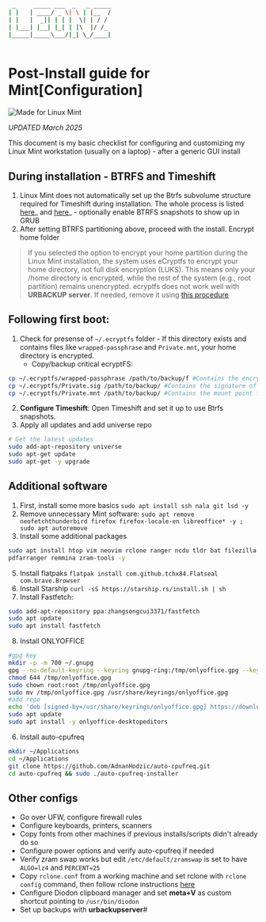 ```bash
 _     _____ ___  _   _ _____
| |   | ____/ _ \| \ | |__  /
| |   |  _|| | | |  \| | / / 
| |___| |__| |_| | |\  |/ /_ 
|_____|_____\___/|_| \_/____|
                             
```                                                    
# Post-Install guide for Mint[Configuration]
![Made for Linux Mint](https://img.shields.io/badge/Made%20for-Linux%20Mint-87C54E?style=for-the-badge&logo=linux-mint&logoColor=white)

_UPDATED March 2025_

This document is my basic checklist for configuring and customizing my Linux Mint workstation (usually on a laptop) - after a generic GUI install

## During installation - BTRFS and Timeshift
1. Linux Mint does not automatically set up the Btrfs subvolume structure required for Timeshift during installation. The whole process is listed [here](https://www.youtube.com/watch?v=narKYUvPQSA)_ and [here](https://github.com/orgs/linuxmint/discussions/549)_ - optionally enable BTRFS snapshots to show up in GRUB
2. After setting BTRFS partitioning above, proceed with the install. Encrypt home folder 
> If you selected the option to encrypt your home partition during the Linux Mint installation, the system uses eCryptfs to encrypt your home directory, not full disk encryption (LUKS). This means only your /home directory is encrypted, while the rest of the system (e.g., root partition) remains unencrypted.
> ecryptfs does not work well with **URBACKUP server**. If needed, remove it using [this procedure](https://www.howtogeek.com/116179/how-to-disable-home-folder-encryption-after-installing-ubuntu/)

## Following first boot:
1. Check for presense of `~/.ecryptfs` folder - If this directory exists and contains files like `wrapped-passphrase` and `Private.mnt`, your home directory is encrypted.
   - Copy/backup critical ecryptFS:
 ```bash
cp ~/.ecryptfs/wrapped-passphrase /path/to/backup/f #Contains the encryption passphrase
cp ~/.ecryptfs/Private.sig /path/to/backup/ #Contains the signature of your encrypted directory.
cp ~/.ecryptfs/Private.mnt /path/to/backup/ #Contains the mount point for your encrypted directory.
```
2. **Configure Timeshift**: Open Timeshift and set it up to use Btrfs snapshots.
3. Apply all updates and add universe repo
```bash
# Get the latest updates
sudo add-apt-repository universe
sudo apt-get update
sudo apt-get -y upgrade
```

## Additional software
1. First, install some more basics
`sudo apt install ssh nala git lsd -y`
2. Remove unnecessary Mint software:
`sudo apt remove neofetchthunderbird firefox firefox-locale-en libreoffice* -y ; sudo apt autoremove`
3. Install some additional packages
```bash
sudo apt install htop vim neovim rclone ranger ncdu tldr bat filezilla nfs-client \
pdfarranger remmina zram-tools -y
```
5. Install flatpaks
`flatpak install com.github.tchx84.Flatseal com.brave.Browser`
6. Install Starship `curl -sS https://starship.rs/install.sh | sh`
7. Install Fastfetch:
```bash
sudo add-apt-repository ppa:zhangsongcui3371/fastfetch
sudo apt update
sudo apt install fastfetch
```
8. Install ONLYOFFICE
```bash
#gpg key
mkdir -p -m 700 ~/.gnupg
gpg --no-default-keyring --keyring gnupg-ring:/tmp/onlyoffice.gpg --keyserver hkp://keyserver.ubuntu.com:80 --recv-keys CB2DE8E5
chmod 644 /tmp/onlyoffice.gpg
sudo chown root:root /tmp/onlyoffice.gpg
sudo mv /tmp/onlyoffice.gpg /usr/share/keyrings/onlyoffice.gpg
#add repo
echo 'deb [signed-by=/usr/share/keyrings/onlyoffice.gpg] https://download.onlyoffice.com/repo/debian squeeze main' | sudo tee -a /etc/apt/sources.list.d/onlyoffice.list
sudo apt update
sudo apt install -y onlyoffice-desktopeditors
```
6. Install auto-cpufreq
```bash
mkdir ~/Applications
cd ~/Applications
git clone https://github.com/AdnanHodzic/auto-cpufreq.git
cd auto-cpufreq && sudo ./auto-cpufreq-installer
```

## Other configs
- Go over UFW, configure firewall rules
- Configure keyboards, printers, scanners
- Copy fonts from other machines if previous installs/scripts didn't already do so
- Configure  power options and verify auto-cpufreq if needed
- Verify zram swap works but edit `/etc/default/zramswap` is set to have `ALGO=lz4` and `PERCENT=25`
- Copy `rclone.conf` from a working machine and set rclone with `rclone config` command, then follow rclone instructions [here](https://github.com/leonzwrx/linux-setup-scripts/blob/main/documentation/post-install-configs_all.md)
- Configure Diodon clipboard manager and set **meta+V** as custom shortcut pointing to `/usr/bin/diodon`
- Set up backups with **urbackupserver**#
